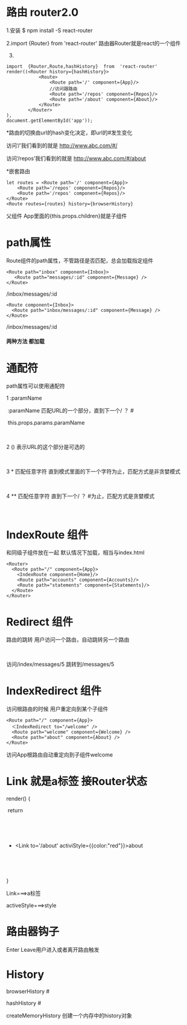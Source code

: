 # 路由  router2.0 

1.安装  $ npm  install -S react-router



2.import  {Router}  from  'react-router'   路由器Router就是react的一个组件



3.

```
import  {Router,Route,hashHistory}  from  'react-router'
render((<Router history={hashHistory}>
            <Route>
                <Route path='/' component={App}/>
                //访问跟路由 
                <Route path='/repos' component={Repos}/>
                <Route path='/about' component={About}/>
            </Route>
        </Router>
),
document.getElementById('app'));
```

*路由的切换由url的hash变化决定，即url的#发生变化

  访问‘/’我们看到的就是  http://www.abc.com/#/

 访问‘/repos’我们看到的就是  http://www.abc.com/#/about

*嵌套路由

```
let routes = <Route path='/' component={App}>
    <Route path='/repos' component={Repos}/>
    <Route path='/repos' component={Repos}/>
</Route>
<Route routes={routes} history={browserHistory}
```

父组件 App里面的{this.props.children}就是子组件

# path属性

Route组件的path属性，不管路径是否匹配，总会加载指定组件

```
<Route path="inbox" component={Inbox}>
   <Route path="messages/:id" component={Message} />
</Route>
```

/inbox/messages/:id

```
<Route component={Inbox}>
  <Route path="inbox/messages/:id" component={Message} />
</Route>
```

/inbox/messages/:id

#### 两种方法  都加载 <Inbox></message></Inbox>

# 通配符

path属性可以使用通配符

1  :paramName

​     :paramName 匹配URL的一个部分，直到下一个/ ？ #

​     this.props.params.paramName

​     <Route path='/hello   /:name   '>

2  ()   表示URL的这个部分是可选的

​    <Route path='/hello   (/:name)   '>

3   *  匹配任意字符  直到模式里面的下一个字符为止，匹配方式是非贪婪模式

​     <Route path='files  /*.*'>

4    **   匹配任意字符  直到下一个/ ？ #为止，匹配方式是贪婪模式

​      <Route path=' /**/*.jpg '>

# IndexRoute 组件

和同级子组件放在一起 默认情况下加载，相当与index.html

```
<Router>
  <Route path="/" component={App}>
    <IndexRoute component={Home}/>
    <Route path="accounts" component={Accounts}/>
    <Route path="statements" component={Statements}/>
  </Route>
</Router>
```

# Redirect 组件

路由的跳转  用户访问一个路由，自动跳转另一个路由

<Route path='index' component={Index}>

​         <Redirect from='message/:id' to='/message/:id'/>

<Route/>

访问/index/messages/5  跳转到/messages/5

# IndexRedirect 组件

访问根路由的时候 用户重定向到某个子组件

```
<Route path="/" component={App}>
  ＜IndexRedirect to="/welcome" />
  <Route path="welcome" component={Welcome} />
  <Route path="about" component={About} />
</Route>
```

访问App根路由自动重定向到子组件welcome

# Link  就是a标签  接Router状态

render() {

​      return  <div>

​      <ul role='nav'>

​          <li><Link to='/about'  activiStyle={{color:"red"}}>about</Link></li>

​       </ul>

​       </div>

}

Link===>a标签

activeStyle===>style

# 路由器钩子

Enter  Leave用户进入或者离开路由触发

# History

browserHistory   #

hashHistory     #

createMemoryHistory    创建一个内存中的history对象

















